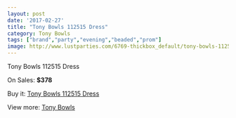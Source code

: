 ```yaml
---
layout: post
date: '2017-02-27'
title: "Tony Bowls 112515 Dress"
category: Tony Bowls
tags: ["brand","party","evening","beaded","prom"]
image: http://www.lustparties.com/6769-thickbox_default/tony-bowls-112515-dress.jpg
---
```

Tony Bowls 112515 Dress

On Sales: **$378**
<a href="https://www.lustparties.com/en/tony-bowls/2325-tony-bowls-112515-dress.html"><amp-img layout="responsive" width="600" height="600" src="//www.lustparties.com/6769-thickbox_default/tony-bowls-112515-dress.jpg" alt="Tony Bowls 112515 Dress 0" /></a>
<a href="https://www.lustparties.com/en/tony-bowls/2325-tony-bowls-112515-dress.html"><amp-img layout="responsive" width="600" height="600" src="//www.lustparties.com/6771-thickbox_default/tony-bowls-112515-dress.jpg" alt="Tony Bowls 112515 Dress 1" /></a>
<a href="https://www.lustparties.com/en/tony-bowls/2325-tony-bowls-112515-dress.html"><amp-img layout="responsive" width="600" height="600" src="//www.lustparties.com/6770-thickbox_default/tony-bowls-112515-dress.jpg" alt="Tony Bowls 112515 Dress 2" /></a>

Buy it: [Tony Bowls 112515 Dress](https://www.lustparties.com/en/tony-bowls/2325-tony-bowls-112515-dress.html "Tony Bowls 112515 Dress")

View more: [Tony Bowls](https://www.lustparties.com/en/5-tony-bowls "Tony Bowls")